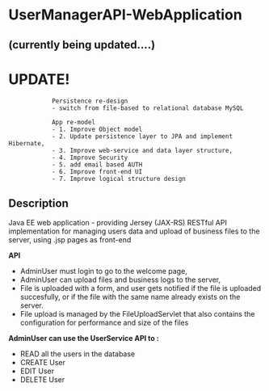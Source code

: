# UserManagerAPI-WebApplication 
## (currently being updated....)
# UPDATE! 
                Persistence re-design
                - switch from file-based to relational database MySQL
                
                App re-model
                - 1. Improve Object model
                - 2. Update persistence layer to JPA and implement Hibernate, 
                - 3. Improve web-service and data layer structure,
                - 4. Improve Security
                - 5. add email based AUTH
                - 6. Improve front-end UI
                - 7. Improve logical structure design

## **Description**
Java EE web application - providing Jersey (JAX-RS) RESTful API implementation for managing users data and upload of business files to the server, using .jsp pages as front-end

 **API**
- AdminUser must login to go to the welcome page, 
- AdminUser can upload files and business logs to the server,
- File is uploaded with a form, and user gets notified if the file is uploaded succesfully, or if the file with the same name already exists on the server.
- File upload is managed by the FileUploadServlet that also contains the configuration for performance and size of the files

**AdminUser can use the UserService API to :**
- READ all the users in the database
- CREATE User
- EDIT User
- DELETE User

